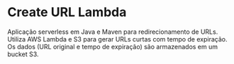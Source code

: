 # Create URL Lambda

Aplicação serverless em Java e Maven para redirecionamento de URLs. Utiliza AWS Lambda e S3 para gerar URLs curtas com tempo de expiração. Os dados (URL original e tempo de expiração) são armazenados em um bucket S3.
